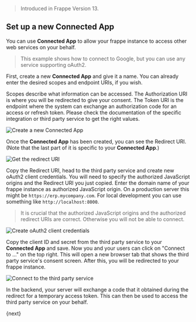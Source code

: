 
> Introduced in Frappe Version 13.

## Set up a new Connected App

You can use **Connected App** to allow your frappe instance to access other web services on your behalf.

> This example shows how to connect to Google, but you can use any service supporting oAuth2.

First, create a new **Connected App** and give it a name. You can already enter the desired scopes and endpoint URIs, if you wish.

Scopes describe what information can be accessed. The Authorization URI is where you will be redirected to give your consent. The Token URI is the endpoint where the system can exchange an authorization code for an access or refresh token. Please check the documentation of the specific integration or third party service to get the right values.

![Create a new Connected App](/docs/assets/img/app-development/generic_oauth_client/1-new-connected-app.png)

Once the **Connected App** has been created, you can see the Redirect URI. (Note that the last part of it is specific to your **Connected App**.)

![Get the redirect URI](/docs/assets/img/app-development/generic_oauth_client/2-redirect_uri.png)

Copy the Redirect URI, head to the third party service and create new oAuth2 client credentials. You will need to specify the authorized JavaScript origins and the Redirect URI you just copied. Enter the domain name of your frappe instance as authorized JavaScript origin. On a production server this might be `https://erp.mycompany.com`. For local development you can use something like `http://localhost:8000`.

> It is crucial that the authorized JavaScript origins and the authorized redirect URIs are correct. Otherwise you will not be able to connect.

![Create oAuth2 client credentials](/docs/assets/img/app-development/generic_oauth_client/3-get-client-credentials.png)

Copy the client ID and secret from the third party service to your **Connected App** and save. Now you and your users can click on "Connect to ..." on the top right. This will open a new browser tab that shows the third party service's consent screen. After this, you will be redirected to your frappe instance.

![Connect to the third party service](/docs/assets/img/app-development/generic_oauth_client/4-connect.png)

In the backend, your server will exchange a code that it obtained during the redirect for a temporary access token. This can then be used to access the third party service on your behalf.

{next}
